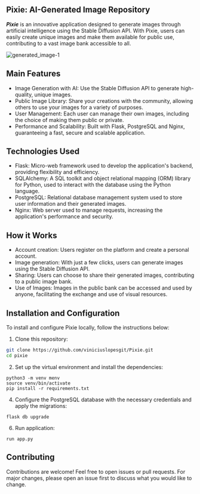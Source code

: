 ## Pixie: AI-Generated Image Repository

***Pixie*** is an innovative application designed to generate images through artificial intelligence using the Stable Diffusion API. With Pixie, users can easily create unique images and make them available for public use, contributing to a vast image bank accessible to all.

![generated_image-1](https://github.com/user-attachments/assets/83984361-f100-403f-b017-0aafd28a6d8c)

## Main Features

- Image Generation with AI: Use the Stable Diffusion API to generate high-quality, unique images.
- Public Image Library: Share your creations with the community, allowing others to use your images for a variety of purposes.
- User Management: Each user can manage their own images, including the choice of making them public or private.
- Performance and Scalability: Built with Flask, PostgreSQL and Nginx, guaranteeing a fast, secure and scalable application.

## Technologies Used

- Flask: Micro-web framework used to develop the application's backend, providing flexibility and efficiency.
- SQLAlchemy: A SQL toolkit and object relational mapping (ORM) library for Python, used to interact with the database using the Python language.
- PostgreSQL: Relational database management system used to store user information and their generated images.
- Nginx: Web server used to manage requests, increasing the application's performance and security.

## How it Works

- Account creation: Users register on the platform and create a personal account.
- Image generation: With just a few clicks, users can generate images using the Stable Diffusion API.
- Sharing: Users can choose to share their generated images, contributing to a public image bank.
- Use of Images: Images in the public bank can be accessed and used by anyone, facilitating the exchange and use of visual resources.

## Installation and Configuration

To install and configure Pixie locally, follow the instructions below:

1. Clone this repository:
``` bash
git clone https://github.com/viniciuslopesgit/Pixie.git
cd pixie
```
2. Set up the virtual environment and install the dependencies:
```
python3 -m venv menv
source venv/bin/activate
pip install -r requirements.txt
```
4. Configure the PostgreSQL database with the necessary credentials and apply the migrations:
```
flask db upgrade
```
6. Run application:
```
run app.py
```

## Contributing
Contributions are welcome! Feel free to open issues or pull requests. For major changes, please open an issue first to discuss what you would like to change.
